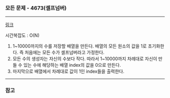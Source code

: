 ### 모든 문제 - 4673(셀프넘버)
___

[링크](https://www.acmicpc.net/problem/4673)

시간복잡도 : O(N)

1. 1~10000까지의 수를 저장할 배열을 만든다. 배열의 모든 원소의 값을 1로 초기화한다. 즉 처음에는 모든 수가 셀프넘버라고 가정한다.
2. 모든 수의 생성자는 자신의 수보다 작다. 따라서 1~10000까지 차례대로 자신이 만들 수 있는 수에 해당하는 배열 index의 값을 0으로 만든다.
3. 마지막으로 배열에서 차례대로 값이 1인 index들을 출력한다.
___
### 참고

